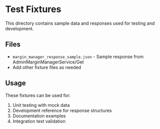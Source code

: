 # Test Fixtures

This directory contains sample data and responses used for testing and development.

## Files

- `margin_manager_response_sample.json` - Sample response from AdminMarginManagerService/Get
- Add other fixture files as needed

## Usage

These fixtures can be used for:
1. Unit testing with mock data
2. Development reference for response structures
3. Documentation examples
4. Integration test validation
